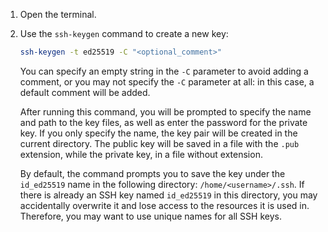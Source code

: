 1. Open the terminal.
1. Use the `ssh-keygen` command to create a new key:

    ```bash
    ssh-keygen -t ed25519 -C "<optional_comment>"
    ```

    You can specify an empty string in the `-C` parameter to avoid adding a comment, or you may not specify the `-C` parameter at all: in this case, a default comment will be added.

    After running this command, you will be prompted to specify the name and path to the key files, as well as enter the password for the private key. If you only specify the name, the key pair will be created in the current directory. The public key will be saved in a file with the `.pub` extension, while the private key, in a file without extension.

    By default, the command prompts you to save the key under the `id_ed25519` name in the following directory: `/home/<username>/.ssh`. If there is already an SSH key named `id_ed25519` in this directory, you may accidentally overwrite it and lose access to the resources it is used in. Therefore, you may want to use unique names for all SSH keys.